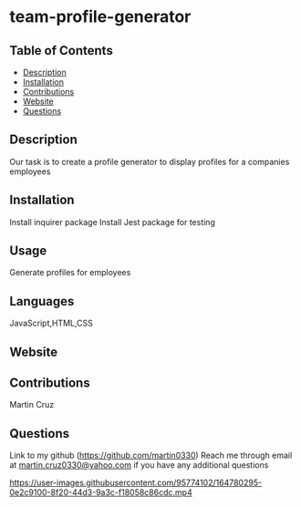# team-profile-generator

## Table of Contents
  - [Description](#description)
  - [Installation](#installation)
  - [Contributions](#contributions)
  - [Website](#website)
  - [Questions](#questions)
  

  ## Description
  Our task is to create a profile generator to display profiles for a companies employees

  ## Installation
  Install inquirer package
  Install Jest package for testing
  

  ## Usage
  Generate profiles for employees

  ## Languages
  JavaScript,HTML,CSS

  ## Website
  

  ## Contributions
  Martin Cruz

  ## Questions
  Link to my github (https://github.com/martin0330)
  Reach me through email at martin.cruz0330@yahoo.com if you have any additional questions
  
  

https://user-images.githubusercontent.com/95774102/164780295-0e2c9100-8f20-44d3-9a3c-f18058c86cdc.mp4


